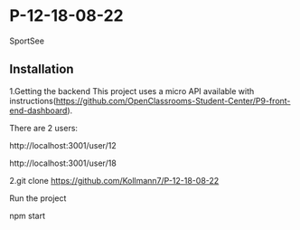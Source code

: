 # P-12-18-08-22

SportSee

## Installation
1.Getting the backend
This project uses a micro API available with instructions(https://github.com/OpenClassrooms-Student-Center/P9-front-end-dashboard).

There are 2 users:

http://localhost:3001/user/12

http://localhost:3001/user/18

2.git clone https://github.com/Kollmann7/P-12-18-08-22

Run the project

npm start
